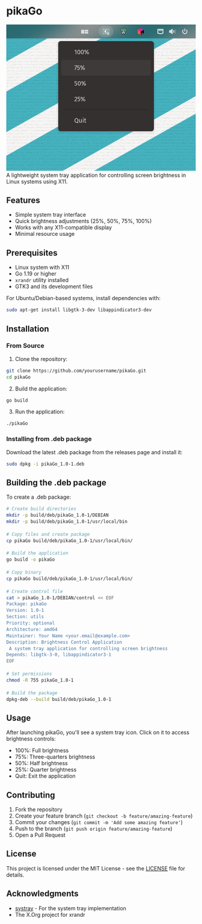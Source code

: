 # pikaGo

![PikaGo Icon](assets/usage.png)
A lightweight system tray application for controlling screen brightness in Linux systems using X11.

## Features

- Simple system tray interface
- Quick brightness adjustments (25%, 50%, 75%, 100%)
- Works with any X11-compatible display
- Minimal resource usage

## Prerequisites

- Linux system with X11
- Go 1.19 or higher
- `xrandr` utility installed
- GTK3 and its development files

For Ubuntu/Debian-based systems, install dependencies with:
```bash
sudo apt-get install libgtk-3-dev libappindicator3-dev
```

## Installation

### From Source

1. Clone the repository:
```bash
git clone https://github.com/yourusername/pikaGo.git
cd pikaGo
```

2. Build the application:
```bash
go build
```

3. Run the application:
```bash
./pikaGo
```

### Installing from .deb package

Download the latest .deb package from the releases page and install it:

```bash
sudo dpkg -i pikaGo_1.0-1.deb
```

## Building the .deb package

To create a .deb package:

```bash
# Create build directories
mkdir -p build/deb/pikaGo_1.0-1/DEBIAN
mkdir -p build/deb/pikaGo_1.0-1/usr/local/bin

# Copy files and create package
cp pikaGo build/deb/pikaGo_1.0-1/usr/local/bin/

# Build the application
go build -o pikaGo

# Copy binary
cp pikaGo build/deb/pikaGo_1.0-1/usr/local/bin/

# Create control file
cat > pikaGo_1.0-1/DEBIAN/control << EOF
Package: pikaGo
Version: 1.0-1
Section: utils
Priority: optional
Architecture: amd64
Maintainer: Your Name <your.email@example.com>
Description: Brightness Control Application
 A system tray application for controlling screen brightness
Depends: libgtk-3-0, libappindicator3-1
EOF

# Set permissions
chmod -R 755 pikaGo_1.0-1

# Build the package
dpkg-deb --build build/deb/pikaGo_1.0-1
```

## Usage

After launching pikaGo, you'll see a system tray icon. Click on it to access brightness controls:

- 100%: Full brightness
- 75%: Three-quarters brightness
- 50%: Half brightness
- 25%: Quarter brightness
- Quit: Exit the application

## Contributing

1. Fork the repository
2. Create your feature branch (`git checkout -b feature/amazing-feature`)
3. Commit your changes (`git commit -m 'Add some amazing feature'`)
4. Push to the branch (`git push origin feature/amazing-feature`)
5. Open a Pull Request

## License

This project is licensed under the MIT License - see the [LICENSE](LICENSE) file for details.

## Acknowledgments

- [systray](https://github.com/getlantern/systray) - For the system tray implementation
- The X.Org project for xrandr
